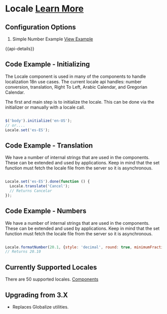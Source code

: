 
# Locale  [Learn More](#)

## Configuration Options

1. Simple Number Example [View Example]( ../components/locale/example-index)

{{api-details}}

## Code Example - Initializing

The Locale component is used in many of the components to handle localization  18n use cases. The current locale api handles: number conversion, translation, Right To Left, Arabic Calendar, and Gregorian Calendar.

The first and main step is to initialize the locale. This can be done via the initializer or manually with a locale call.

```javascript

$('body').initialize('en-US');
// or....
Locale.set('es-ES');


```

## Code Example - Translation

We have a number of internal strings that are used in the components. These can be extended and used by applications. Keep in mind that the set function must fetch the locale file from the server so it is asynchronous.

```javascript

Locale.set('es-ES').done(function () {
  Locale.translate('Cancel');
  // Returns Cancelar
});


```

## Code Example - Numbers

We have a number of internal strings that are used in the components. These can be extended and used by applications. Keep in mind that the set function must fetch the locale file from the server so it is asynchronous.

```javascript

Locale.formatNumber(20.1, {style: 'decimal', round: true, minimumFractionDigits: 2}));
// Returns 20.10


```

## Currently Supported Locales

There are 50 supported locales. [Components](http://git.infor.com/projects/SOHO/repos/controls/browse/components/locale/cultures)

## Upgrading from 3.X

-  Replaces Globalize utilities.
